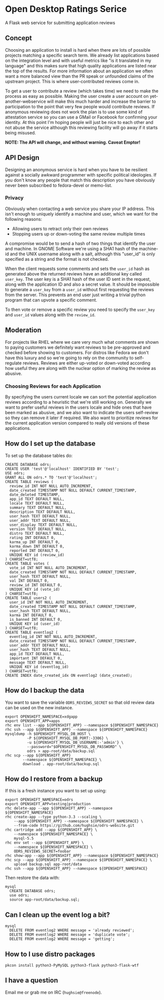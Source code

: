 # Open Desktop Ratings Serice

A Flask web service for submitting application reviews

## Concept

Choosing an application to install is hard when there are lots of
possible projects matching a specific search term.
We already list applications based on the integration level and with
useful metrics like "is it translated in my language" and this makes
sure that high quality applications are listed near the top of the results.
For more information about an application we often want a more balanced
view than the PR speak or unfounded claims of the upstream project.
This is where user-contributed reviews come in.

To get a user to contribute a review (which takes time) we need to make
the process as easy as possible.
Making the user create a user account on yet-another-webservice will
make this much harder and increase the barrier to participation to the
point that very few people would contribute reviews.
If anonymous reviewing does not work the plan is to use some kind of
attestation service so you can use a GMail or Facebook for confirming
your identity.
At this point I'm hoping people will just be nice to each other and not
abuse the service although this reviewing facility will go away if it
starts being misused.

**NOTE: The API will change, and without warning. Caveat Emptor!**

## API Design

Designing an anonymous service is hard when you have to be resilient
against a socially awkward programmer with specific political ideologies.
If you don't know any people that match this description you have
obviously never been subscribed to fedora-devel or memo-list.

### Privacy

Obviously when contacting a web service you share your IP address.
This isn't enough to uniquely identify a machine and user, which we
want for the following reasons:

 * Allowing users to retract only their own reviews
 * Stopping users up or down-voting the same review multiple times

A compromise would be to send a hash of two things that identify the
user and machine.
In GNOME Software we're using a SHA1 hash of the machine-id and the
UNIX username along with a salt, although this "user_id" is only
specified as a string and the format is not checked.

When the client requests some comments and sets the `user_id` hash as
generated above the returned reviews have an additional key called
`user_key`.
The user key is a SHA1 hash of the user ID sent in the request, along
with the application ID and also a secret value.
It should be impossible to generate a `user_key` from a `user_id`
without first requesting the reviews from the server.
This prevents an end user just writing a trivial python program that
can upvote a specific comment.

To then vote or remove a specific review you need to specify the
`user_key` and `user_id` values along with the `review_id`.

## Moderation

For projects like RHEL where we care very much what comments are shown
to paying customers we definitely want reviews to be pre-approved and
checked before showing to customers.
For distros like Fedora we don't have this luxury and so we're going to
rely on the community to self-regulate reviews.
Reviews are either up-voted or down-voted according how useful they are
along with the nuclear option of marking the review as abusive.

### Choosing Reviews for each Application

By specifying the users current locale we can sort the potential
application reviews according to a heuristic that we're still working on.
Generally we want to prefer useful reviews in the users locale and hide
ones that have been marked as abusive, and we also want to indicate the
users self-review so they can remove it later if required.
We also want to prioritize reviews for the current application version
compared to really old versions of these applications.

## How do I set up the database ##

To set up the database tables do:

    CREATE DATABASE odrs;
    CREATE USER 'test'@'localhost' IDENTIFIED BY 'test';
    USE odrs;
    GRANT ALL ON odrs.* TO 'test'@'localhost';
    CREATE TABLE reviews (
      review_id INT NOT NULL AUTO_INCREMENT,
      date_created TIMESTAMP NOT NULL DEFAULT CURRENT_TIMESTAMP,
      date_deleted TIMESTAMP,
      app_id TEXT DEFAULT NULL,
      locale TEXT DEFAULT NULL,
      summary TEXT DEFAULT NULL,
      description TEXT DEFAULT NULL,
      user_hash TEXT DEFAULT NULL,
      user_addr TEXT DEFAULT NULL,
      user_display TEXT DEFAULT NULL,
      version TEXT DEFAULT NULL,
      distro TEXT DEFAULT NULL,
      rating INT DEFAULT 0,
      karma_up INT DEFAULT 0,
      karma_down INT DEFAULT 0,
      reported INT DEFAULT 0,
      UNIQUE KEY id (review_id)
    ) CHARSET=utf8;
    CREATE TABLE votes (
      vote_id INT NOT NULL AUTO_INCREMENT,
      date_created TIMESTAMP NOT NULL DEFAULT CURRENT_TIMESTAMP,
      user_hash TEXT DEFAULT NULL,
      val INT DEFAULT 0,
      review_id INT DEFAULT 0,
      UNIQUE KEY id (vote_id)
    ) CHARSET=utf8;
    CREATE TABLE users2 (
      user_id INT NOT NULL AUTO_INCREMENT,
      date_created TIMESTAMP NOT NULL DEFAULT CURRENT_TIMESTAMP,
      user_hash TEXT DEFAULT NULL,
      karma INT DEFAULT 0,
      is_banned INT DEFAULT 0,
      UNIQUE KEY id (user_id)
    ) CHARSET=utf8;
    CREATE TABLE eventlog2 (
      eventlog_id INT NOT NULL AUTO_INCREMENT,
      date_created TIMESTAMP NOT NULL DEFAULT CURRENT_TIMESTAMP,
      user_addr TEXT DEFAULT NULL,
      user_hash TEXT DEFAULT NULL,
      app_id TEXT DEFAULT NULL,
      important INT DEFAULT 0,
      message TEXT DEFAULT NULL,
      UNIQUE KEY id (eventlog_id)
    ) CHARSET=utf8;
    CREATE INDEX date_created_idx ON eventlog2 (date_created);

## How do I backup the data ##

You want to save the variable `ODRS_REVIEWS_SECRET` so that old review data
can be used on the new instance.

    export OPENSHIFT_NAMESPACE=xdgapp
    export OPENSHIFT_APP=apps
    rhc env list --app ${OPENSHIFT_APP} --namespace ${OPENSHIFT_NAMESPACE}
    rhc ssh --app ${OPENSHIFT_APP} --namespace ${OPENSHIFT_NAMESPACE}
    mysqldump -h $OPENSHIFT_MYSQL_DB_HOST \
              -P ${OPENSHIFT_MYSQL_DB_PORT:-3306} \
              -u ${OPENSHIFT_MYSQL_DB_USERNAME:-'admin'} \
              --password="$OPENSHIFT_MYSQL_DB_PASSWORD" \
              odrs > app-root/data/backup.sql
    rhc scp --app ${OPENSHIFT_APP}
            --namespace ${OPENSHIFT_NAMESPACE} \
            download . app-root/data/backup.sql

## How do I restore from a backup ##

If this is a fresh instance you want to set up using:

    export OPENSHIFT_NAMESPACE=odrs
    export OPENSHIFT_APP=testing|production
    rhc delete-app --app ${OPENSHIFT_APP} --namespace ${OPENSHIFT_NAMESPACE}
    rhc create-app --type python-3.3 --scaling \
        --app ${OPENSHIFT_APP} --namespace ${OPENSHIFT_NAMESPACE} \
        --from-code https://github.com/hughsie/odrs-website.git
    rhc cartridge add --app ${OPENSHIFT_APP} \
        --namespace ${OPENSHIFT_NAMESPACE} \
        mysql-5.5
    rhc env set --app ${OPENSHIFT_APP} \
        --namespace ${OPENSHIFT_NAMESPACE} \
        ODRS_REVIEWS_SECRET=foobar
    rhc show-app --app ${OPENSHIFT_APP} --namespace ${OPENSHIFT_NAMESPACE}
    rhc scp --app ${OPENSHIFT_APP} --namespace ${OPENSHIFT_NAMESPACE} \
        upload backup.sql app-root/data
    rhc ssh --app ${OPENSHIFT_APP} --namespace ${OPENSHIFT_NAMESPACE}

Then restore the data with:

    mysql
      CREATE DATABASE odrs;
      use odrs;
      source app-root/data/backup.sql;

## Can I clean up the event log a bit? ##

    mysql
      DELETE FROM eventlog2 WHERE message = 'already reviewed';
      DELETE FROM eventlog2 WHERE message = 'duplicate vote';
      DELETE FROM eventlog2 WHERE message = 'getting';

## How to I use distro packages ##

    pkcon install python3-PyMySQL python3-flask python3-flask-wtf

## I have a question

Email me or grab me on IRC (`hughsie@freenode`).
